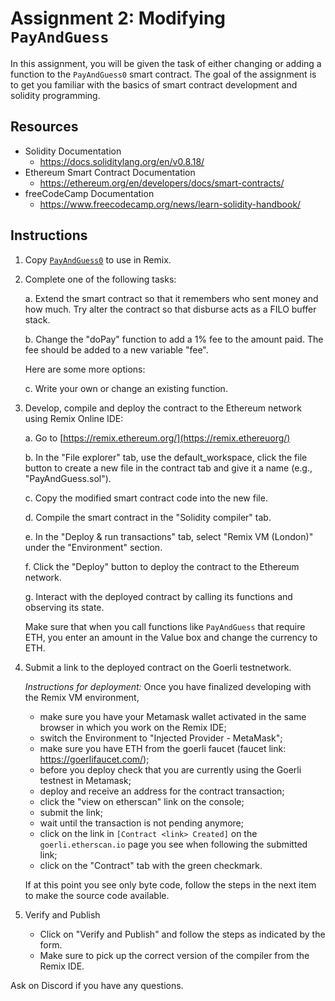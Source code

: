# Assignment 2: Modifying `PayAndGuess` 

In this assignment, you will be given the task of either changing or adding a function to the `PayAndGuess0` smart contract. The goal of the assignment is to get you familiar with the basics of smart contract development and solidity programming.  

## Resources

- Solidity Documentation
	- https://docs.soliditylang.org/en/v0.8.18/
- Ethereum Smart Contract Documentation
	- https://ethereum.org/en/developers/docs/smart-contracts/
- freeCodeCamp Documentation
	- https://www.freecodecamp.org/news/learn-solidity-handbook/

## Instructions

1. Copy [`PayAndGuess0`](https://github.com/alexhkurz/SmartContracts/blob/main/Tutorial/PayAndGuess/PayAndGuess0.sol) to use in Remix. 
    
2. Complete one of the following tasks: 

    a. Extend the smart contract so that it remembers who sent money and how much. Try alter the contract so that disburse acts as a FILO buffer stack.

    b. Change the "doPay" function to add a 1% fee to the amount paid. The fee should be added to a new variable "fee".

	Here are some more options:
      
    c. Write your own or change an existing function.
      
3. Develop, compile and deploy the contract to the Ethereum network using Remix Online IDE:   

	a. Go to [https://remix.ethereum.org/](https://remix.ethereuorg/)  

	b. In the "File explorer" tab, use the default_workspace, click the file button to create a new file in the contract tab and give it a name (e.g., "PayAndGuess.sol").  

	c. Copy the modified smart contract code into the new file.  

	d. Compile the smart contract in the "Solidity compiler" tab.  

	e. In the "Deploy & run transactions" tab, select "Remix VM (London)" under the "Environment" section.  
	
	f. Click the "Deploy" button to deploy the contract to the Ethereum network.  

	g. Interact with the deployed contract by calling its functions and observing its state. 
	
	Make sure that when you call functions like `PayAndGuess` that require  ETH, you enter an amount in the Value box and change the currency to ETH.  

4. Submit a link to the deployed contract on the Goerli testnetwork. 

	*Instructions for deployment:* Once you have finalized developing with the Remix VM environment, 
	- make sure you have your Metamask wallet activated in the same browser in which you work on the Remix IDE;
	- switch the Environment to "Injected Provider - MetaMask"; 
	- make sure you have ETH from the goerli faucet (faucet link: https://goerlifaucet.com/);
	- before you deploy check that you are currently using the Goerli testnest in Metamask; 
	- deploy and receive an address for the contract transaction;
	- click the "view on etherscan" link on the console;
	- submit the link;
	- wait until the transaction is not pending anymore;
	- click on the link in `[Contract <link> Created]` on the `goerli.etherscan.io` page you see when following the submitted link;
	- click on the "Contract" tab with the green checkmark.

	If at this point you see only byte code, follow the steps in the next item to make the source code available.

5. Verify and Publish

	- Click on "Verify and Publish" and follow the steps as indicated by the form.
	- Make sure to pick up the correct version of the compiler from the Remix IDE.

Ask on Discord if you have any questions.
